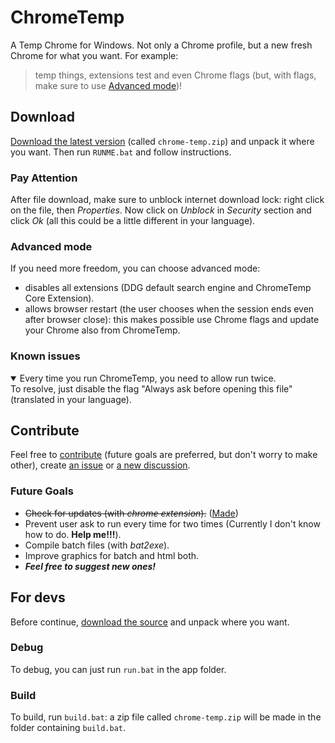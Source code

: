 # ChromeTemp
A Temp Chrome for Windows. Not only a Chrome profile, but a new fresh Chrome for what you want. For example:
> temp things, extensions test and even Chrome flags (but, with flags, make sure to use [Advanced mode](#advanced-mode))!

## Download
[Download the latest version](https://github.com/Bellisario/ChromeTemp/releases/latest/) (called `chrome-temp.zip`) and unpack it where you want. Then run `RUNME.bat` and follow instructions.
### Pay Attention
After file download, make sure to unblock internet download lock: right click on the file, then _Properties_. Now click on _Unblock_ in _Security_ section and click _Ok_ (all this could be a little different in your language).
### Advanced mode
If you need more freedom, you can choose advanced mode:
- disables all extensions (DDG default search engine and ChromeTemp Core Extension).
- allows browser restart (the user chooses when the session ends even after browser close): this makes possible use Chrome flags and update your Chrome also from ChromeTemp.
### Known issues
<details open>
<summary>Every time you run ChromeTemp, you need to allow run twice.</summary>
To resolve, just disable the flag "Always ask before opening this file" (translated in your language).
</details>

## Contribute
Feel free to [contribute](https://github.com/Bellisario/ChromeTemp/pulls) (future goals are preferred, but don't worry to make other), create [an issue](https://github.com/Bellisario/ChromeTemp/issues) or [a new discussion](https://github.com/Bellisario/ChromeTemp/discussions).
### Future Goals
- ~~Check for updates (with _chrome extension_).~~ ([Made](https://github.com/Bellisario/ChromeTemp/pull/1))
- Prevent user ask to run every time for two times (Currently I don't know how to do. **Help me!!!**).
- Compile batch files (with _bat2exe_).
- Improve graphics for batch and html both.
- **_Feel free to suggest new ones!_**

## For devs
Before continue, [download the source](https://github.com/Bellisario/ChromeTemp/archive/refs/heads/main.zip) and unpack where you want.
### Debug
To debug, you can just run `run.bat` in the app folder.
### Build
To build, run `build.bat`: a zip file called `chrome-temp.zip` will be made in the folder containing `build.bat`.
